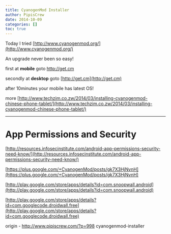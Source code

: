 ```yaml
---
title: CyanogenMod Installer
author: PipisCrew
date: 2014-10-09
categories: []
toc: true
---
```


Today I tried [http://www.cyanogenmod.org/](http://www.cyanogenmod.org/)

An upgrade never been so easy!

first at **mobile** goto http://get.cm

secondly at **desktop** goto [http://get.cm](http://get.cm)

after 10minutes your mobile has latest OS!

more [http://www.techzim.co.zw/2014/03/installing-cyanogenmod-chinese-phone-tablet/](http://www.techzim.co.zw/2014/03/installing-cyanogenmod-chinese-phone-tablet/)

* * *

# App Permissions and Security

[http://resources.infosecinstitute.com/android-app-permissions-security-need-know/](http://resources.infosecinstitute.com/android-app-permissions-security-need-know/)

[https://plus.google.com/+CyanogenMod/posts/gk7X3HjNvnH](https://plus.google.com/+CyanogenMod/posts/gk7X3HjNvnH)

[http://play.google.com/store/apps/details?id=com.snoopwall.android](http://play.google.com/store/apps/details?id=com.snoopwall.android)

[http://play.google.com/store/apps/details?id=com.googlecode.droidwall.free](http://play.google.com/store/apps/details?id=com.googlecode.droidwall.free)

origin - http://www.pipiscrew.com/?p=998 cyanogenmod-installer